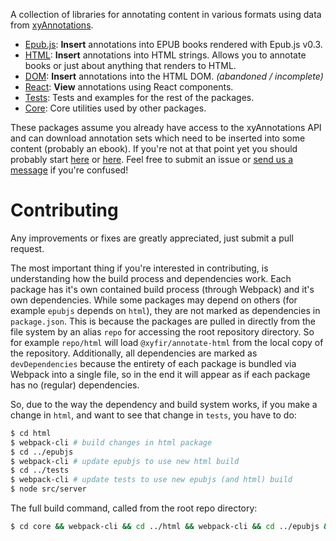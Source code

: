 A collection of libraries for annotating content in various formats using data from [xyAnnotations](annotations.xyfir.com).

* [Epub.js](https://github.com/Xyfir/annotate/tree/master/epubjs): **Insert** annotations into EPUB books rendered with Epub.js v0.3.
* [HTML](https://github.com/Xyfir/annotate/tree/master/html): **Insert** annotations into HTML strings. Allows you to annotate books or just about anything that renders to HTML.
* [DOM](https://github.com/Xyfir/annotate/tree/master/dom): **Insert** annotations into the HTML DOM. _(abandoned / incomplete)_
* [React](https://github.com/Xyfir/annotate/tree/master/react): **View** annotations using React components.
* [Tests](https://github.com/Xyfir/annotate/tree/master/tests): Tests and examples for the rest of the packages.
* [Core](https://github.com/Xyfir/annotate/tree/master/core): Core utilities used by other packages.

These packages assume you already have access to the xyAnnotations API and can download annotation sets which need to be inserted into some content (probably an ebook). If you're not at that point yet you should probably start [here](https://annotations.xyfir.com/affiliate) or [here](https://annotations.xyfir.com/forums/6/103.developers). Feel free to submit an issue or [send us a message](https://www.xyfir.com/#/contact) if you're confused!

# Contributing

Any improvements or fixes are greatly appreciated, just submit a pull request.

The most important thing if you're interested in contributing, is understanding how the build process and dependencies work. Each package has it's own contained build process (through Webpack) and it's own dependencies. While some packages may depend on others (for example `epubjs` depends on `html`), they are not marked as dependencies in `package.json`. This is because the packages are pulled in directly from the file system by an alias `repo` for accessing the root repository directory. So for example `repo/html` will load `@xyfir/annotate-html` from the local copy of the repository. Additionally, all dependencies are marked as `devDependencies` because the entirety of each package is bundled via Webpack into a single file, so in the end it will appear as if each package has no (regular) dependencies.

So, due to the way the dependency and build system works, if you make a change in `html`, and want to see that change in `tests`, you have to do:

```bash
$ cd html
$ webpack-cli # build changes in html package
$ cd ../epubjs
$ webpack-cli # update epubjs to use new html build
$ cd ../tests
$ webpack-cli # update tests to use new epubjs (and html) build
$ node src/server
```

The full build command, called from the root repo directory:

```bash
$ cd core && webpack-cli && cd ../html && webpack-cli && cd ../epubjs && webpack-cli && cd ../react && webpack-cli && cd ../tests && webpack-cli && cd ../ && node tests/src/server
```
